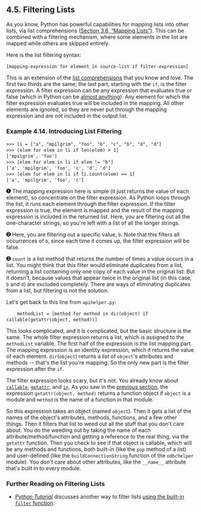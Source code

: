 

4.5. Filtering Lists
--------------------

As you know, Python has powerful capabilities for mapping lists into
other lists, via list comprehensions ([Section 3.6, “Mapping
Lists”](../native_data_types/mapping_lists.html "3.6. Mapping Lists")).
This can be combined with a filtering mechanism, where some elements in
the list are mapped while others are skipped entirely.

Here is the list filtering syntax:

    [mapping-expression for element in source-list if filter-expression]

This is an extension of the [list
comprehensions](../native_data_types/mapping_lists.html "3.6. Mapping Lists")
that you know and love. The first two thirds are the same; the last
part, starting with the `if`, is the filter expression. A filter
expression can be any expression that evaluates true or false (which in
Python can be [almost
anything](../native_data_types/lists.html#tip.boolean)). Any element for
which the filter expression evaluates true will be included in the
mapping. All other elements are ignored, so they are never put through
the mapping expression and are not included in the output list.

### Example 4.14. Introducing List Filtering

    >>> li = ["a", "mpilgrim", "foo", "b", "c", "b", "d", "d"]
    >>> [elem for elem in li if len(elem) > 1]       
    ['mpilgrim', 'foo']
    >>> [elem for elem in li if elem != "b"]         
    ['a', 'mpilgrim', 'foo', 'c', 'd', 'd']
    >>> [elem for elem in li if li.count(elem) == 1] 
    ['a', 'mpilgrim', 'foo', 'c']



[![1](../images/callouts/1.png)](#apihelper.filter.1.1) The mapping expression here is simple (it just returns the value of each element), so concentrate on the filter expression. As Python loops through the list, it runs each element through the filter expression. If the filter expression is true, the element is mapped and the result of the mapping expression is included in the returned list. Here, you are filtering out all the one-character strings, so you're left with a list of all the longer strings. 

[![2](../images/callouts/2.png)](#apihelper.filter.1.2) Here, you are filtering out a specific value, `b`. Note that this filters all occurrences of `b`, since each time it comes up, the filter expression will be false. 

[![3](../images/callouts/3.png)](#apihelper.filter.1.3) `count` is a list method that returns the number of times a value occurs in a list. You might think that this filter would eliminate duplicates from a list, returning a list containing only one copy of each value in the original list. But it doesn't, because values that appear twice in the original list (in this case, `b` and `d`) are excluded completely. There are ways of eliminating duplicates from a list, but filtering is not the solution. 

Let's get back to this line from `apihelper.py`:

        methodList = [method for method in dir(object) if callable(getattr(object, method))]

This looks complicated, and it is complicated, but the basic structure
is the same. The whole filter expression returns a list, which is
assigned to the `methodList` variable. The first half of the expression
is the list mapping part. The mapping expression is an identity
expression, which it returns the value of each element. `dir`(`object`)
returns a list of `object`'s attributes and methods -- that's the list
you're mapping. So the only new part is the filter expression after the
`if`.

The filter expression looks scary, but it's not. You already know about
[`callable`](built_in_functions.html#apihelper.builtin.callable "Example 4.8. Introducing callable"),
[`getattr`](getattr.html#apihelper.getattr.intro "Example 4.10. Introducing getattr"),
and
[`in`](../native_data_types/tuples.html#odbchelper.tuplemethods "Example 3.16. Tuples Have No Methods").
As you saw in the [previous
section](getattr.html "4.4. Getting Object References With getattr"),
the expression `getattr(object, method)` returns a function object if
`object` is a module and `method` is the name of a function in that
module.

So this expression takes an object (named `object`). Then it gets a list
of the names of the object's attributes, methods, functions, and a few
other things. Then it filters that list to weed out all the stuff that
you don't care about. You do the weeding out by taking the name of each
attribute/method/function and getting a reference to the real thing, via
the `getattr` function. Then you check to see if that object is
callable, which will be any methods and functions, both built-in (like
the `pop` method of a list) and user-defined (like the
`buildConnectionString` function of the `odbchelper` module). You don't
care about other attributes, like the `__name__` attribute that's built
in to every module.

### Further Reading on Filtering Lists

-   [*Python Tutorial*](http://www.python.org/doc/current/tut/tut.html)
    discusses another way to filter lists [using the built-in `filter`
    function](http://www.python.org/doc/current/tut/node7.html#SECTION007130000000000000000).

  

